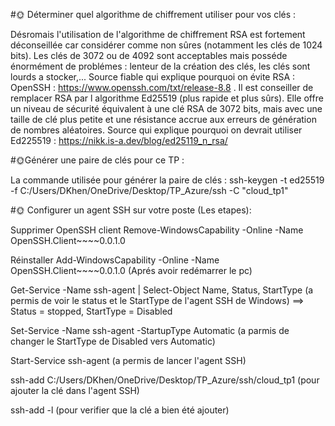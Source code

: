 #🌞 Déterminer quel algorithme de chiffrement utiliser pour vos clés :

Désromais l'utilisation de l'algorithme de chiffrement RSA est fortement déconseillée car considérer comme non sûres (notamment les clés de 1024 bits). Les clés de 3072 ou de 4092 sont acceptables mais posséde énormément de problémes : lenteur de la création des clés, les clés sont lourds a stocker,...
Source fiable qui explique pourquoi on évite RSA : OpenSSH : https://www.openssh.com/txt/release-8.8 .
Il est conseiller de remplacer RSA par l algorithme Ed25519 (plus rapide et plus sûrs). Elle offre un niveau de sécurité équivalent à une clé RSA de 3072 bits, mais avec une taille de clé plus petite et une résistance accrue aux erreurs de génération de nombres aléatoires.
Source qui explique pourquoi on devrait utiliser Ed225519 : https://nikk.is-a.dev/blog/ed25119_n_rsa/

#🌞Générer une paire de clés pour ce TP :

La commande utilisée pour générer la paire de clés : ssh-keygen -t ed25519 -f C:/Users/DKhen/OneDrive/Desktop/TP_Azure/ssh -C "cloud_tp1"

#🌞 Configurer un agent SSH sur votre poste (Les etapes):

Supprimer OpenSSH client
Remove-WindowsCapability -Online -Name OpenSSH.Client~~~~0.0.1.0

Réinstaller
Add-WindowsCapability -Online -Name OpenSSH.Client~~~~0.0.1.0
(Aprés avoir redémarrer le pc)

Get-Service -Name ssh-agent | Select-Object Name, Status, StartType
(a permis de voir le status et le StartType de l'agent SSH de Windows) ==> Status = stopped, StartType = Disabled

Set-Service -Name ssh-agent -StartupType Automatic
(a parmis de changer le StartType de Disabled vers Automatic)

Start-Service ssh-agent
(a permis de lancer l'agent SSH)

ssh-add C:/Users/DKhen/OneDrive/Desktop/TP_Azure/ssh/cloud_tp1
(pour ajouter la clé dans l'agent SSH)

ssh-add -l
(pour verifier que la clé a bien été ajouter)
